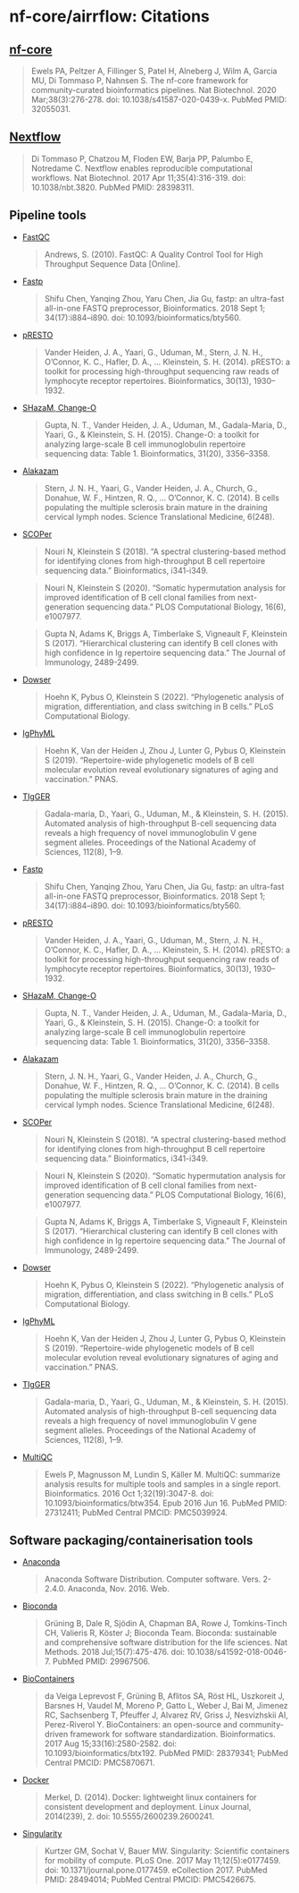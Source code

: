 # nf-core/airrflow: Citations

## [nf-core](https://pubmed.ncbi.nlm.nih.gov/32055031/)

> Ewels PA, Peltzer A, Fillinger S, Patel H, Alneberg J, Wilm A, Garcia MU, Di Tommaso P, Nahnsen S. The nf-core framework for community-curated bioinformatics pipelines. Nat Biotechnol. 2020 Mar;38(3):276-278. doi: 10.1038/s41587-020-0439-x. PubMed PMID: 32055031.

## [Nextflow](https://pubmed.ncbi.nlm.nih.gov/28398311/)

> Di Tommaso P, Chatzou M, Floden EW, Barja PP, Palumbo E, Notredame C. Nextflow enables reproducible computational workflows. Nat Biotechnol. 2017 Apr 11;35(4):316-319. doi: 10.1038/nbt.3820. PubMed PMID: 28398311.

## Pipeline tools

- [FastQC](https://www.bioinformatics.babraham.ac.uk/projects/fastqc/)

  > Andrews, S. (2010). FastQC: A Quality Control Tool for High Throughput Sequence Data [Online].

- [Fastp](https://doi.org/10.1093/bioinformatics/bty560)

  > Shifu Chen, Yanqing Zhou, Yaru Chen, Jia Gu, fastp: an ultra-fast all-in-one FASTQ preprocessor, Bioinformatics. 2018 Sept 1; 34(17):i884–i890. doi: 10.1093/bioinformatics/bty560.

- [pRESTO](https://doi.org/10.1093/bioinformatics/btu138)

  > Vander Heiden, J. A., Yaari, G., Uduman, M., Stern, J. N. H., O’Connor, K. C., Hafler, D. A., … Kleinstein, S. H. (2014). pRESTO: a toolkit for processing high-throughput sequencing raw reads of lymphocyte receptor repertoires. Bioinformatics, 30(13), 1930–1932.

- [SHazaM, Change-O](https://doi.org/10.1093/bioinformatics/btv359)

  > Gupta, N. T., Vander Heiden, J. A., Uduman, M., Gadala-Maria, D., Yaari, G., & Kleinstein, S. H. (2015). Change-O: a toolkit for analyzing large-scale B cell immunoglobulin repertoire sequencing data: Table 1. Bioinformatics, 31(20), 3356–3358.

- [Alakazam](https://doi.org/10.1126/scitranslmed.3008879)

  > Stern, J. N. H., Yaari, G., Vander Heiden, J. A., Church, G., Donahue, W. F., Hintzen, R. Q., … O’Connor, K. C. (2014). B cells populating the multiple sclerosis brain mature in the draining cervical lymph nodes. Science Translational Medicine, 6(248).

- [SCOPer](https://doi.org/10.1093/bioinformatics/bty235)

  > Nouri N, Kleinstein S (2018). “A spectral clustering-based method for identifying clones from high-throughput B cell repertoire sequencing data.” Bioinformatics, i341-i349.

  > Nouri N, Kleinstein S (2020). “Somatic hypermutation analysis for improved identification of B cell clonal families from next-generation sequencing data.” PLOS Computational Biology, 16(6), e1007977.

  > Gupta N, Adams K, Briggs A, Timberlake S, Vigneault F, Kleinstein S (2017). “Hierarchical clustering can identify B cell clones with high confidence in Ig repertoire sequencing data.” The Journal of Immunology, 2489-2499.

- [Dowser](https://doi.org/10.1371/journal.pcbi.1009885)

  > Hoehn K, Pybus O, Kleinstein S (2022). “Phylogenetic analysis of migration, differentiation, and class switching in B cells.” PLoS Computational Biology.

- [IgPhyML](https://www.pnas.org/doi/10.1073/pnas.1906020116)

  > Hoehn K, Van der Heiden J, Zhou J, Lunter G, Pybus O, Kleinstein S (2019). “Repertoire-wide phylogenetic models of B cell molecular evolution reveal evolutionary signatures of aging and vaccination.” PNAS.

- [TIgGER](https://doi.org/10.1073/pnas.1417683112)

  > Gadala-maria, D., Yaari, G., Uduman, M., & Kleinstein, S. H. (2015). Automated analysis of high-throughput B-cell sequencing data reveals a high frequency of novel immunoglobulin V gene segment alleles. Proceedings of the National Academy of Sciences, 112(8), 1–9.

- [Fastp](https://doi.org/10.1093/bioinformatics/bty560)

  > Shifu Chen, Yanqing Zhou, Yaru Chen, Jia Gu, fastp: an ultra-fast all-in-one FASTQ preprocessor, Bioinformatics. 2018 Sept 1; 34(17):i884–i890. doi: 10.1093/bioinformatics/bty560.

- [pRESTO](https://doi.org/10.1093/bioinformatics/btu138)

  > Vander Heiden, J. A., Yaari, G., Uduman, M., Stern, J. N. H., O’Connor, K. C., Hafler, D. A., … Kleinstein, S. H. (2014). pRESTO: a toolkit for processing high-throughput sequencing raw reads of lymphocyte receptor repertoires. Bioinformatics, 30(13), 1930–1932.

- [SHazaM, Change-O](https://doi.org/10.1093/bioinformatics/btv359)

  > Gupta, N. T., Vander Heiden, J. A., Uduman, M., Gadala-Maria, D., Yaari, G., & Kleinstein, S. H. (2015). Change-O: a toolkit for analyzing large-scale B cell immunoglobulin repertoire sequencing data: Table 1. Bioinformatics, 31(20), 3356–3358.

- [Alakazam](https://doi.org/10.1126/scitranslmed.3008879)

  > Stern, J. N. H., Yaari, G., Vander Heiden, J. A., Church, G., Donahue, W. F., Hintzen, R. Q., … O’Connor, K. C. (2014). B cells populating the multiple sclerosis brain mature in the draining cervical lymph nodes. Science Translational Medicine, 6(248).

- [SCOPer](https://doi.org/10.1093/bioinformatics/bty235)

  > Nouri N, Kleinstein S (2018). “A spectral clustering-based method for identifying clones from high-throughput B cell repertoire sequencing data.” Bioinformatics, i341-i349.

  > Nouri N, Kleinstein S (2020). “Somatic hypermutation analysis for improved identification of B cell clonal families from next-generation sequencing data.” PLOS Computational Biology, 16(6), e1007977.

  > Gupta N, Adams K, Briggs A, Timberlake S, Vigneault F, Kleinstein S (2017). “Hierarchical clustering can identify B cell clones with high confidence in Ig repertoire sequencing data.” The Journal of Immunology, 2489-2499.

- [Dowser](https://doi.org/10.1371/journal.pcbi.1009885)

  > Hoehn K, Pybus O, Kleinstein S (2022). “Phylogenetic analysis of migration, differentiation, and class switching in B cells.” PLoS Computational Biology.

- [IgPhyML](https://www.pnas.org/doi/10.1073/pnas.1906020116)

  > Hoehn K, Van der Heiden J, Zhou J, Lunter G, Pybus O, Kleinstein S (2019). “Repertoire-wide phylogenetic models of B cell molecular evolution reveal evolutionary signatures of aging and vaccination.” PNAS.

- [TIgGER](https://doi.org/10.1073/pnas.1417683112)

  > Gadala-maria, D., Yaari, G., Uduman, M., & Kleinstein, S. H. (2015). Automated analysis of high-throughput B-cell sequencing data reveals a high frequency of novel immunoglobulin V gene segment alleles. Proceedings of the National Academy of Sciences, 112(8), 1–9.

- [MultiQC](https://pubmed.ncbi.nlm.nih.gov/27312411/)

  > Ewels P, Magnusson M, Lundin S, Käller M. MultiQC: summarize analysis results for multiple tools and samples in a single report. Bioinformatics. 2016 Oct 1;32(19):3047-8. doi: 10.1093/bioinformatics/btw354. Epub 2016 Jun 16. PubMed PMID: 27312411; PubMed Central PMCID: PMC5039924.

## Software packaging/containerisation tools

- [Anaconda](https://anaconda.com)

  > Anaconda Software Distribution. Computer software. Vers. 2-2.4.0. Anaconda, Nov. 2016. Web.

- [Bioconda](https://pubmed.ncbi.nlm.nih.gov/29967506/)

  > Grüning B, Dale R, Sjödin A, Chapman BA, Rowe J, Tomkins-Tinch CH, Valieris R, Köster J; Bioconda Team. Bioconda: sustainable and comprehensive software distribution for the life sciences. Nat Methods. 2018 Jul;15(7):475-476. doi: 10.1038/s41592-018-0046-7. PubMed PMID: 29967506.

- [BioContainers](https://pubmed.ncbi.nlm.nih.gov/28379341/)

  > da Veiga Leprevost F, Grüning B, Aflitos SA, Röst HL, Uszkoreit J, Barsnes H, Vaudel M, Moreno P, Gatto L, Weber J, Bai M, Jimenez RC, Sachsenberg T, Pfeuffer J, Alvarez RV, Griss J, Nesvizhskii AI, Perez-Riverol Y. BioContainers: an open-source and community-driven framework for software standardization. Bioinformatics. 2017 Aug 15;33(16):2580-2582. doi: 10.1093/bioinformatics/btx192. PubMed PMID: 28379341; PubMed Central PMCID: PMC5870671.

- [Docker](https://dl.acm.org/doi/10.5555/2600239.2600241)

  > Merkel, D. (2014). Docker: lightweight linux containers for consistent development and deployment. Linux Journal, 2014(239), 2. doi: 10.5555/2600239.2600241.

- [Singularity](https://pubmed.ncbi.nlm.nih.gov/28494014/)

  > Kurtzer GM, Sochat V, Bauer MW. Singularity: Scientific containers for mobility of compute. PLoS One. 2017 May 11;12(5):e0177459. doi: 10.1371/journal.pone.0177459. eCollection 2017. PubMed PMID: 28494014; PubMed Central PMCID: PMC5426675.
